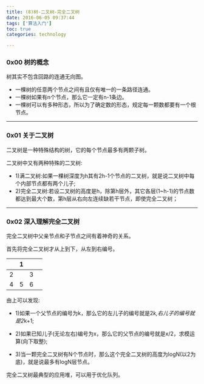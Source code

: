 ```yaml
---
title: (8)树-二叉树-完全二叉树
date: 2016-06-05 09:37:44
tags: ['算法入门']
toc: true
categories: technology

---
```

### 0x00 树的概念

树其实不包含回路的连通无向图。
* 一棵树的任意两个节点之间有且仅有唯一的一条路径连通。
* 一棵树如果有n个节点，那么它一定有n-1条边。
* 一棵树可以有多种形态，所以为了确定数的形态，规定每一颗数都要有一个根节点。

---
### 0x01 关于二叉树

二叉树是一种特殊结构的树，它的每个节点最多有两颗子树。

二叉树中又有两种特殊的二叉树:

* 1)满二叉树:如果一棵树深度为h其有2h-1个节点的二叉树，就是说二叉树中每个内部节点都有两个儿子;
* 2)完全二叉树:若设二叉树的高度是h，除第h层外，其它各层(1~h-1)的节点数都达到最大个数，第h层从右向左连续缺若干节点，即使完全二叉树；

---
### 0x02 深入理解完全二叉树

完全二叉树中父亲节点和子节点之间有着神奇的关系。

首先将完全二叉树才从上到下，从左到右编号。

||1|||
:--:|:---:|:---:|:--:|
|2||3|
4|5|6||

由上可以发现:

* 1)如果一个父节点的编号为k，那么它的左儿子的编号就是2*k,右儿子的编号就是2*k+1;

* 2)如果已知儿子(无论左右)编号为x，那么它的父节点的编号就是x/2，求模运算(向下取整);

* 3)当一颗完全二叉树有N个节点时，那么这个完全二叉树的高度为logN(以2为底)，就是说最多有logN层节点。

完全二叉树最典型的应用堆，可以用于优化队列。


